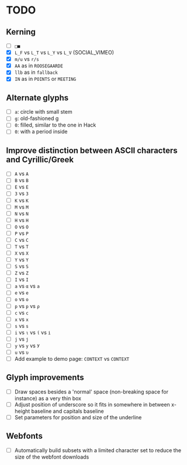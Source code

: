 # TODO

## Kerning

- [ ] `□■`
- [x] `L_F` vs `L_T` vs `L_Y` vs `L_V` (SOCIAL_VIMEO)
- [x] `m/u` vs `r/s`
- [x] `AA` as in `ROOSEGAARDE`
- [x] `llb` as in `fallback`
- [x] `IN` as in `POINTS` or `MEETING`

## Alternate glyphs

- [ ] `a`: circle with small stem
- [ ] `g`: old-fashioned g
- [ ] `0`: filled, similar to the one in Hack
- [ ] `0`: with a period inside

## Improve distinction between ASCII characters and Cyrillic/Greek

- [ ] `A` vs `А`
- [ ] `B` vs `В`
- [ ] `E` vs `Е`
- [ ] `3` vs `З`
- [ ] `K` vs `К`
- [ ] `M` vs `М`
- [ ] `N` vs `Ν`
- [ ] `H` vs `Н`
- [ ] `O` vs `О`
- [ ] `P` vs `Р`
- [ ] `C` vs `С`
- [ ] `T` vs `Т`
- [ ] `X` vs `Х`
- [ ] `Y` vs `Υ`
- [ ] `S` vs `Ѕ`
- [ ] `Z` vs `Ζ`
- [ ] `I` vs `Ι`
- [ ] `a` vs `α` vs `а`
- [ ] `e` vs `е`
- [ ] `o` vs `о`
- [ ] `p` vs `р` vs `ρ`
- [ ] `c` vs `с`
- [ ] `x` vs `х`
- [ ] `s` vs `ѕ`
- [ ] `i` vs `ι` vs `ί` vs `і`
- [ ] `j` vs `ј`
- [ ] `y` vs `у` vs `У`
- [ ] `u` vs `υ`
- [ ] Add example to demo page: `CONTEXT` vs `СОΝТЕХТ`

## Glyph improvements

- [ ] Draw spaces besides a 'normal' space (non-breaking space for instance) as a very thin box
- [ ] Adjust position of underscore so it fits in somewhere in between x-height baseline and capitals baseline
- [ ] Set parameters for position and size of the underline

## Webfonts

- [ ] Automatically build subsets with a limited character set to reduce the size of the webfont downloads
